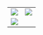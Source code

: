<table>
  <tr>
    <td>
      <img src="https://github-readme-stats.vercel.app/api?username=Cutiepie4&show_icons=true&theme=tokyonight" />
    </td>
    <td>
      <img src="https://github-readme-stats.vercel.app/api/top-langs/?username=Cutiepie4&layout=compact&show_icons=true&theme=tokyonight" />
    </td>
  </tr>
  <tr>
    <td>
      <img src="[![GitHub Streak](http://github-readme-streak-stats.herokuapp.com?user=Cutiepie4&theme=tokyonight)](https://git.io/streak-stats)" />
    </td>
  </tr>
</table>
